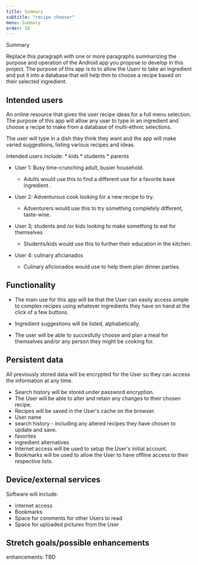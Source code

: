 ```yaml
---
title: Summary
subtitle: "recipe chooser"
menu: Summary
order: 10
---
```





Summary

Replace this paragraph with one or more paragraphs summarizing the purpose and operation of the Android app you propose to develop in this project.
The purpose of this app is to to allow  the Userr to take an ingredient and put it into a database that will help thm to choose a recipe based on their selected ingredient.

## Intended users
An online resource that gives the user recipe ideas for a full menu selection.
The purpose of this app will allow any user to type in an ingredient and choose a recipe to make from a database of multi-ethnic selections.

The user will type in a dish they think they want and the app will make varied suggestions, listing various recipes and ideas. 

Intended users include:
    * kids 
    * students 
    * parents

* User 1: Busy time-crunching adult, busier household.
  * Adults would use this to find a different use for a favorite base ingredient
    .
* User 2: Adventurous cook looking for a new recipe to try.
  * Adventurers would use this to try something completely different, taste-wise.
  
* User 3; students and /or kids looking to make something to eat for themselves
  * Students/kids would use this to further their education in the kitchen.
  
* User 4: culinary aficianados
  * Culinary aficionados would use to help them plan dinner parties.


## Functionality
* The main use for this app will be that the User can easily access simple to complex recipes using whatever ingredients they have on hand at the click of a few buttons.

* Ingredient suggestions will be listed, alphabetically.

* The user will be able to succesfully choose and plan a meal for themselves and/or any person they might be cooking for.

## Persistent data
All previously stored data will be encrypted for the User so they can access the information at any time.

  * Search history will be stored under password encryption.
  * The User will be able to alter and retain any changes to their chosen recipe. 
  * Recipes will be saved in the User's cache on the browser.
  * User name
  * search history - including any altered recipes they have chosen to update and save.
  * favorites
  * ingredient alternatives
  * Internet access will be used to setup the User's initial account.
  * Bookmarks will be used to allow the User to have offline access to their respective lists.

## Device/external services
Software will include:
* internet access
* Bookmarks
* Space for comments for other Users to read
* Space for uploaded pictures from the User

## Stretch goals/possible enhancements
enhancements: TBD






